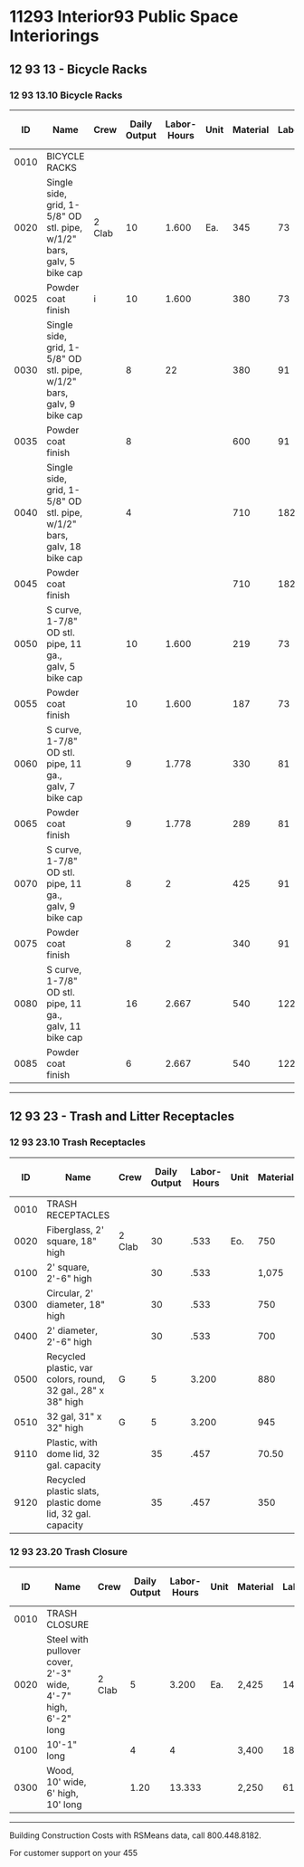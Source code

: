 # 11293 Interior93 Public Space Interiorings

## 12 93 13 - Bicycle Racks

### 12 93 13.10 Bicycle Racks

| ID    | Name                                                                 | Crew   | Daily Output | Labor-Hours | Unit | Material | Labor  | Equipment | Total   | Total Incl O&P |
|-------|----------------------------------------------------------------------|--------|--------------|-------------|------|----------|--------|-----------|---------|----------------|
| 0010  | BICYCLE RACKS                                                        |        |              |             |      |          |        |           |         |                |
| 0020  | Single side, grid, 1-5/8" OD stl. pipe, w/1/2" bars, galv, 5 bike cap| 2 Clab | 10           | 1.600       | Ea.  | 345      | 73     |           | 418     | 490            |
| 0025  | Powder coat finish                                                   | i      | 10           | 1.600       |      | 380      | 73     |           | 453     | 530            |
| 0030  | Single side, grid, 1-5/8" OD stl. pipe, w/1/2" bars, galv, 9 bike cap|        | 8            | 22          |      | 380      | 91     |           | 471     | 550            |
| 0035  | Powder coat finish                                                   |        | 8            |             |      | 600      | 91     |           | 691     | 795            |
| 0040  | Single side, grid, 1-5/8" OD stl. pipe, w/1/2" bars, galv, 18 bike cap|       | 4            |             |      | 710      | 182    |           | 892     | 1,050          |
| 0045  | Powder coat finish                                                   |        |              |             |      | 710      | 182    |           | 892     | 1,050          |
| 0050  | S curve, 1-7/8" OD stl. pipe, 11 ga., galv, 5 bike cap              |        | 10           | 1.600       |      | 219      | 73     |           | 292     | 350            |
| 0055  | Powder coat finish                                                   |        | 10           | 1.600       |      | 187      | 73     |           | 260     | 315            |
| 0060  | S curve, 1-7/8" OD stl. pipe, 11 ga., galv, 7 bike cap              |        | 9            | 1.778       |      | 330      | 81     |           | 411     | 485            |
| 0065  | Powder coat finish                                                   |        | 9            | 1.778       |      | 289      | 81     |           | 370     | 440            |
| 0070  | S curve, 1-7/8" OD stl. pipe, 11 ga., galv, 9 bike cap              |        | 8            | 2           |      | 425      | 91     |           | 516     | 605            |
| 0075  | Powder coat finish                                                   |        | 8            | 2           |      | 340      | 91     |           | 431     | 510            |
| 0080  | S curve, 1-7/8" OD stl. pipe, 11 ga., galv, 11 bike cap             |        | 16           | 2.667       |      | 540      | 122    |           | 662     | 775            |
| 0085  | Powder coat finish                                                   |        | 6            | 2.667       |      | 540      | 122    |           | 662     | 775            |

---

## 12 93 23 - Trash and Litter Receptacles

### 12 93 23.10 Trash Receptacles

| ID    | Name                                                                 | Crew   | Daily Output | Labor-Hours | Unit | Material | Labor   | Equipment | Total     | Total Incl O&P |
|-------|----------------------------------------------------------------------|--------|--------------|-------------|------|----------|---------|-----------|-----------|----------------|
| 0010  | TRASH RECEPTACLES                                                    |        |              |             |      |          |         |           |           |                |
| 0020  | Fiberglass, 2' square, 18" high                                      | 2 Clab | 30           | .533        | Eo.  | 750      | 24.50   |           | 774.50    | 860            |
| 0100  | 2' square, 2'-6" high                                                |        | 30           | .533        |      | 1,075    | 24.50   |           | 1,099.50  | 1,200          |
| 0300  | Circular, 2' diameter, 18" high                                      |        | 30           | .533        |      | 750      | 24.50   |           | 774.50    | 860            |
| 0400  | 2' diameter, 2'-6" high                                              |        | 30           | .533        |      | 700      | 24.50   |           | 724.50    | 805            |
| 0500  | Recycled plastic, var colors, round, 32 gal., 28" x 38" high         | G      | 5            | 3.200       |      | 880      | 146     |           | 1,026     | 1,175          |
| 0510  | 32 gal, 31" x 32" high                                               | G      | 5            | 3.200       |      | 945      | 146     |           | 1,091     | 1,275          |
| 9110  | Plastic, with dome lid, 32 gal. capacity                             |        | 35           | .457        |      | 70.50    | 21      |           | 91.50     | 109            |
| 9120  | Recycled plastic slats, plastic dome lid, 32 gal. capacity           |        | 35           | .457        |      | 350      | 21      |           | 371       | 415            |

### 12 93 23.20 Trash Closure

| ID    | Name                                                                 | Crew   | Daily Output | Labor-Hours | Unit | Material | Labor   | Equipment | Total     | Total Incl O&P |
|-------|----------------------------------------------------------------------|--------|--------------|-------------|------|----------|---------|-----------|-----------|----------------|
| 0010  | TRASH CLOSURE                                                        |        |              |             |      |          |         |           |           |                |
| 0020  | Steel with pullover cover, 2'-3" wide, 4'-7" high, 6'-2" long        | 2 Clab | 5            | 3.200       | Ea.  | 2,425    | 146     |           | 2,571     | 2,900          |
| 0100  | 10'-1" long                                                          |        | 4            | 4           |      | 3,400    | 182     |           | 3,582     | 4,025          |
| 0300  | Wood, 10' wide, 6' high, 10' long                                    |        | 1.20         | 13.333      |      | 2,250    | 610     |           | 2,860     | 3,375          |

---

Building Construction Costs with RSMeans data, call 800.448.8182.

For customer support on your 455